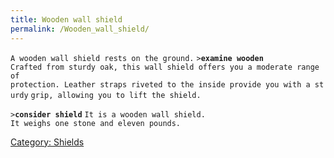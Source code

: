 ```yaml
---
title: Wooden wall shield
permalink: /Wooden_wall_shield/
---
```


`A wooden wall shield rests on the ground.`
`>`**`examine wooden`**
`Crafted from sturdy oak, this wall shield offers you a moderate range of`
`protection. Leather straps riveted to the inside provide you with a sturdy`
`grip, allowing you to lift the shield.`

`>`**`consider shield`**
`It is a wooden wall shield.`
`It weighs one stone and eleven pounds.`

[Category: Shields](Category:_Shields "wikilink")